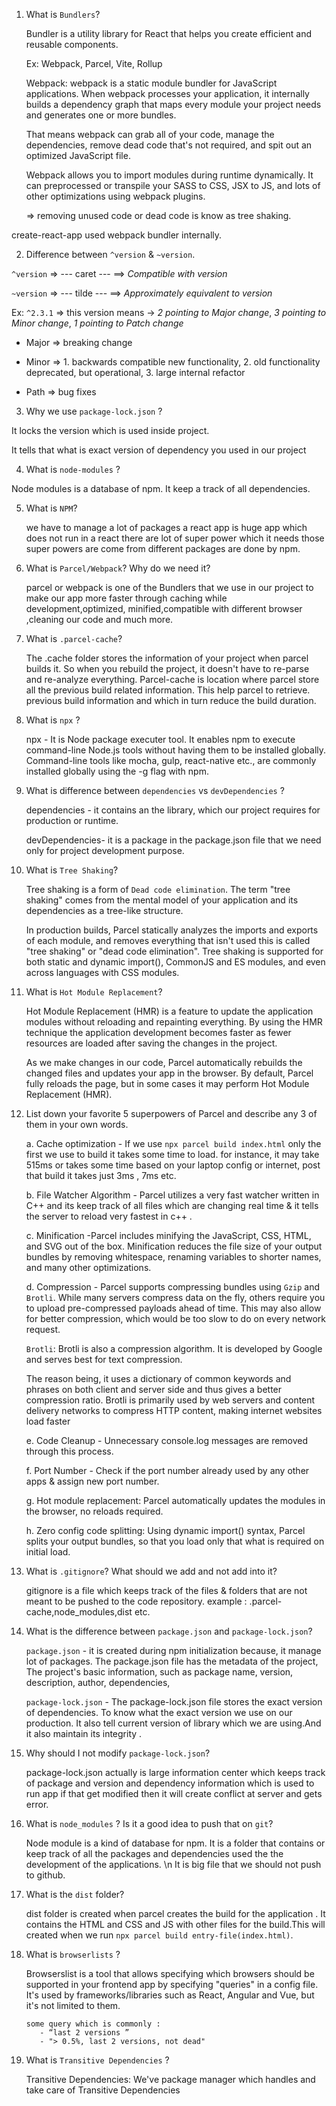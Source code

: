 1. What is `Bundlers`?

   Bundler is a utility library for React that helps you create efficient and reusable components.

   Ex: Webpack, Parcel, Vite, Rollup

   Webpack: webpack is a static module bundler for JavaScript applications. When webpack processes your application, it internally
   builds a dependency graph that maps every module your project needs and generates one or more bundles.

   That means webpack can grab all of your code, manage the dependencies, remove dead code that's not required, and
   spit out an optimized JavaScript file.

   Webpack allows you to import modules during runtime dynamically.
   It can preprocessed or transpile your SASS to CSS, JSX to JS, and lots of other optimizations using webpack plugins.

   => removing unused code or dead code is know as tree shaking.

create-react-app used webpack bundler internally.

2. Difference between `^version` & `~version`.

`^version` => --- caret --- ==> _Compatible with version_

`~version` => --- tilde --- ==> _Approximately equivalent to version_

Ex: `^2.3.1` => this version means -> _2 pointing to Major change_, _3 pointing to Minor change_, _1 pointing to Patch change_

* Major => breaking change

* Minor => 1. backwards compatible new functionality, 2. old functionality deprecated, but operational, 3. large internal refactor

* Path => bug fixes

3. Why we use `package-lock.json` ?

It locks the version which is used inside project.

It tells that what is exact version of dependency you used in our project

4. What is `node-modules` ?

Node modules is a database of npm.
It keep a track of all dependencies.

5.  What is `NPM`?

    we have to manage a lot of packages a react app is huge app which does not run in a react there are lot of super power which it
    needs those super powers are come from different packages are done by npm.

6.  What is `Parcel/Webpack`? Why do we need it?

    parcel or webpack is one of the Bundlers that we use in our project to make our app more faster through caching while
    development,optimized, minified,compatible with different browser ,cleaning our code and much more.

7.  What is `.parcel-cache`?

    The .cache folder stores the information of your project when parcel builds it. So when you rebuild the project, it doesn't have
    to re-parse and re-analyze everything.
    Parcel-cache is location where parcel store all the previous build related information. This help parcel to retrieve.
    previous build information and which in turn reduce the build duration.

8.  What is `npx` ?

    npx - It is Node package executer tool.
    It enables npm to execute command-line Node.js tools without having them to be installed globally. Command-line tools like mocha,
    gulp, react-native etc., are commonly installed globally using the -g flag with npm.

9.  What is difference between `dependencies` vs `devDependencies` ?

    dependencies - it contains an the library, which our project requires for production or runtime.

    devDependencies- it is a package in the package.json file that we need only for project development purpose.

10. What is `Tree Shaking`?

    Tree shaking is a form of `Dead code elimination`. The term "tree shaking" comes from the mental model of your application and its
    dependencies as a tree-like structure.

    In production builds, Parcel statically analyzes the imports and exports of each module, and removes everything that isn't used
    this is called "tree shaking" or "dead code elimination". Tree shaking is supported for both static and dynamic import(),
    CommonJS and ES modules, and even across languages with CSS modules.

11. What is `Hot Module Replacement`?

    Hot Module Replacement (HMR) is a feature to update the application modules without reloading and repainting everything.
    By using the HMR technique the application development becomes faster as fewer resources are loaded after saving the changes in
    the project.

    As we make changes in our code, Parcel automatically rebuilds the changed files and updates your app in the browser. By default,
    Parcel fully reloads the page, but in some cases it may perform Hot Module Replacement (HMR).

12. List down your favorite 5 superpowers of Parcel and describe any 3 of them in your own words.

    a. Cache optimization - If we use `npx parcel build index.html` only the first we use to build it takes some time to load. for
    instance, it may take 515ms or takes some time based on your laptop config or internet, post that build it takes just 3ms , 7ms
    etc.

    b. File Watcher Algorithm - Parcel utilizes a very fast watcher written in C++ and its keep track of all files which are changing
    real time & it tells the server to reload very fastest in c++ .

    c. Minification -Parcel includes minifying the JavaScript, CSS, HTML, and SVG out of the box. Minification reduces the file size
    of your output bundles by removing whitespace, renaming variables to shorter names, and many other optimizations.

    d. Compression - Parcel supports compressing bundles using `Gzip` and `Brotli`. While many servers compress data on the fly,
    others
    require you to upload pre-compressed payloads ahead of time. This may also allow for better compression, which would be too slow
    to do on every network request.

    `Brotli`: Brotli is also a compression algorithm. It is developed by Google and serves best for text compression.

    The reason being, it uses a dictionary of common keywords and phrases on both client and server side and thus gives a better
    compression ratio.
    Brotli is primarily used by web servers and content delivery networks to compress HTTP content, making internet websites load
    faster

    e. Code Cleanup - Unnecessary console.log messages are removed through this process.

    f. Port Number - Check if the port number already used by any other apps & assign new port number.

    g. Hot module replacement: Parcel automatically updates the modules in the browser, no reloads required.

    h. Zero config code splitting: Using dynamic import() syntax, Parcel splits your output bundles, so that you load only that what
    is required on initial load.

13. What is `.gitignore`? What should we add and not add into it?

    gitignore is a file which keeps track of the files & folders that are not meant to be pushed to the code repository.
    example : .parcel-cache,node_modules,dist etc.

14. What is the difference between `package.json` and `package-lock.json`?

    `package.json` - it is created during npm initialization because, it manage lot of packages.
    The package.json file has the metadata of the project, The project's basic information, such as package name, version,
    description, author, dependencies,

    `package-lock.json` - The package-lock.json file stores the exact version of dependencies. To know what the exact version we use
    on our production. It also tell current version of library which we are using.And it also maintain its integrity .

15. Why should I not modify `package-lock.json`?

    package-lock.json actually is large information center which keeps track of package and version and dependency information which
    is used to run app if that get modified then it will create conflict at server and gets error.

16. What is `node_modules` ? Is it a good idea to push that on `git`?

    Node module is a kind of database for npm.
    It is a folder that contains or keep track of all the packages and dependencies used the the development of the applications. \n
    It is big file that we should not push to github.

17. What is the `dist` folder?

    dist folder is created when parcel creates the build for the application . It contains the HTML and CSS and JS with other files
    for the build.This will created when we run `npx parcel build entry-file(index.html)`.

18. What is `browserlists` ?

    Browserslist is a tool that allows specifying which browsers should be supported in your frontend app by specifying "queries" in a
    config file. It's used by frameworks/libraries such as React, Angular and Vue, but it's not limited to them.

        some query which is commonly :
           - “last 2 versions ”
           - "> 0.5%, last 2 versions, not dead"

19. What is `Transitive Dependencies` ?

    Transitive Dependencies: We've package manager which handles and take care of Transitive Dependencies
